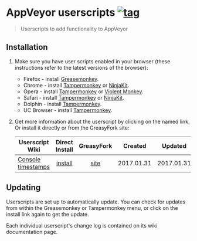 # AppVeyor userscripts [![tag](https://img.shields.io/github/tag/tony19/appveyor-userscripts.svg)](https://github.com/tony19/appveyor-userscripts/tags)

> Userscripts to add functionality to AppVeyor

## Installation

1. Make sure you have user scripts enabled in your browser (these instructions refer to the latest versions of the browser):

	* Firefox - install [Greasemonkey](https://addons.mozilla.org/en-US/firefox/addon/greasemonkey/).
	* Chrome - install [Tampermonkey](https://tampermonkey.net/?ext=dhdg&browser=chrome) or [NinjaKit](https://chrome.google.com/webstore/detail/gpbepnljaakggeobkclonlkhbdgccfek).
	* Opera - install [Tampermonkey](https://tampermonkey.net/?ext=dhdg&browser=opera) or [Violent Monkey](https://addons.opera.com/en/extensions/details/violent-monkey/).
	* Safari - install [Tampermonkey](https://tampermonkey.net/?ext=dhdg&browser=safari) or [NinjaKit](http://ss-o.net/safari/extension/NinjaKit.safariextz).
	* Dolphin - install [Tampermonkey](https://tampermonkey.net/?ext=dhdg&browser=dolphin).
	* UC Browser - install [Tampermonkey](https://tampermonkey.net/?ext=dhdg&browser=ucweb).

2. Get more information about the userscript by clicking on the named link. Or install it directly or from the GreasyFork site:

	| Userscript Wiki                        | Direct Install     | GreasyFork     | Created    | Updated    |
	|----------------------------------------|:------------------:|:--------------:|:----------:|:----------:|
	| [Console timestamps][cts-wiki]         | [install][cts-raw] | [site][cts-gf] | 2017.01.31 | 2017.01.31 |


[cts-wiki]: https://github.com/tony19/appveyor-userscripts/wiki/GitHub-code-colors
[cts-raw]: https://raw.githubusercontent.com/tony19/appveyor-userscripts/master/appveyor-console-timestamps.user.js
[cts-gf]: https://greasyfork.org/en/scripts/

## Updating

Userscripts are set up to automatically update. You can check for updates from within the Greasemonkey or Tampermonkey menu, or click on the install link again to get the update.

Each individual userscript's change log is contained on its wiki documentation page.
